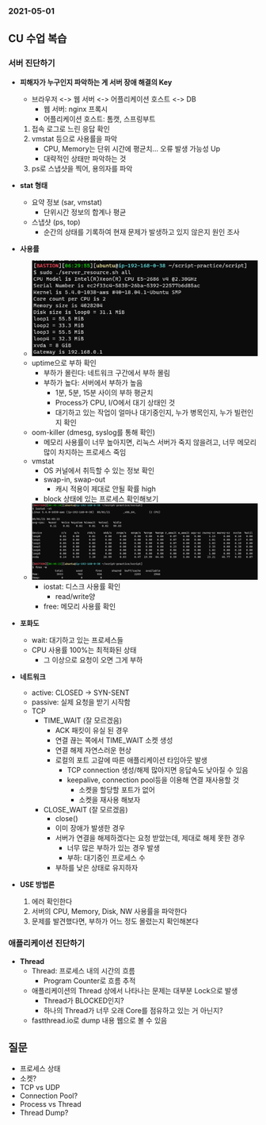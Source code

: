 ### 2021-05-01

## CU 수업 복습
### 서버 진단하기
- __피해자가 누구인지 파악하는 게 서버 장애 해결의 Key__
    - 브라우저 <-> 웹 서버 <-> 어플리케이션 호스트 <-> DB
        - 웹 서버: nginx 프록시
        - 어플리케이션 호스트: 톰캣, 스프링부트
    1. 접속 로그로 느린 응답 확인
    2. vmstat 등으로 사용률을 파악
        - CPU, Memory는 단위 시간에 평균치... 오류 발생 가능성 Up
        - 대략적인 상태만 파악하는 것
    3. ps로 스냅샷을 찍어, 용의자를 파악

- __stat 형태__
    - 요약 정보 (sar, vmstat)
        - 단위시간 정보의 합계나 평균
    - 스냅샷 (ps, top)
        - 순간의 상태를 기록하여 현재 문제가 발생하고 있지 않은지 원인 조사

- __사용률__
    - ![resource](../image/server-resource-2021-05-01.PNG)
    - uptime으로 부하 확인
        - 부하가 몰린다: 네트워크 구간에서 부하 몰림
        - 부하가 높다: 서버에서 부하가 높음 
            - 1분, 5분, 15분 사이의 부하 평균치
            - Process가 CPU, I/O에서 대기 상태인 것 
            - 대기하고 있는 작업이 얼마나 대기중인지, 누가 병목인지, 누가 빌런인지 확인
    - oom-killer (dmesg, syslog를 통해 확인)
        - 메모리 사용률이 너무 높아지면, 리눅스 서버가 죽지 않을려고, 너무 메모리 많이 차지하는 프로세스 죽임
    - vmstat
        - OS 커널에서 취득할 수 있는 정보 확인
        - swap-in, swap-out
            - 캐시 적용이 제대로 안될 확률 high
        - block 상태에 있는 프로세스 확인해보기
    - ![iostat](../image/iostatfree-2021-05-1.PNG)
        - iostat: 디스크 사용률 확인
            - read/write양
        - free: 메모리 사용률 확인

- __포화도__
    - wait: 대기하고 있는 프로세스들
    - CPU 사용률 100%는 최적화된 상태
        - 그 이상으로 요청이 오면 그게 부하

- __네트워크__
    - active: CLOSED -> SYN-SENT
    - passive: 실제 요청을 받기 시작함
    - TCP
        - TIME_WAIT (잘 모르겠음)
            - ACK 패킷이 유실 된 경우
            - 연결 끊는 쪽에서 TIME_WAIT 소켓 생성
            - 연결 해제 자연스러운 현상
            - 로컬의 포트 고갈에 따른 애플리케이션 타임아웃 발생
                - TCP connection 생성/해제 많아지면 응답속도 낮아질 수 있음
                - keepalive, connection pool등을 이용해 연결 재사용할 것
                    - 소켓을 할당할 포트가 없어
                    - 소켓을 재사용 해보자
        - CLOSE_WAIT (잘 모르겠음)
            - close()
            - 이미 장애가 발생한 경우
            - 서버가 연결을 해제하겠다는 요청 받았는데, 제대로 해제 못한 경우
                - 너무 많은 부하가 있는 경우 발생
                - 부하: 대기중인 프로세스 수
            - 부하를 낮은 상태로 유지하자
            
- __USE 방법론__
    1. 에러 확인한다
    2. 서버의 CPU, Memory, Disk, NW 사용률을 파악한다
    3. 문제를 발견했다면, 부하가 어느 정도 몰렸는지 확인해본다

### 애플리케이션 진단하기
- __Thread__
    - Thread: 프로세스 내의 시간의 흐름
        - Program Counter로 흐름 추적
    - 애플리케이션의 Thread 상에서 나타나는 문제는 대부분 Lock으로 발생
        - Thread가 BLOCKED인지?
        - 하나의 Thread가 너무 오래 Core를 점유하고 있는 거 아닌지?
    - fastthread.io로 dump 내용 웹으로 볼 수 있음

## 질문
- 프로세스 상태
- 소켓?
- TCP vs UDP
- Connection Pool?
- Process vs Thread
- Thread Dump?